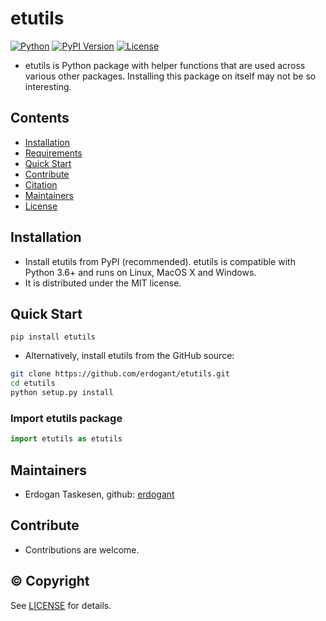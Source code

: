 # etutils

[![Python](https://img.shields.io/pypi/pyversions/etutils)](https://img.shields.io/pypi/pyversions/etutils)
[![PyPI Version](https://img.shields.io/pypi/v/etutils)](https://pypi.org/project/etutils/)
[![License](https://img.shields.io/badge/license-MIT-green.svg)](https://github.com/erdogant/etutils/blob/master/LICENSE)

* etutils is Python package with helper functions that are used across various other packages. Installing this package on itself may not be so interesting.

## Contents
- [Installation](#-installation)
- [Requirements](#-Requirements)
- [Quick Start](#-quick-start)
- [Contribute](#-contribute)
- [Citation](#-citation)
- [Maintainers](#-maintainers)
- [License](#-copyright)

## Installation
* Install etutils from PyPI (recommended). etutils is compatible with Python 3.6+ and runs on Linux, MacOS X and Windows. 
* It is distributed under the MIT license.

## Quick Start
```
pip install etutils
```
* Alternatively, install etutils from the GitHub source:
```bash
git clone https://github.com/erdogant/etutils.git
cd etutils
python setup.py install
```  

### Import etutils package
```python
import etutils as etutils
```
   
## Maintainers
* Erdogan Taskesen, github: [erdogant](https://github.com/erdogant)

## Contribute
* Contributions are welcome.

## © Copyright
See [LICENSE](LICENSE) for details.
